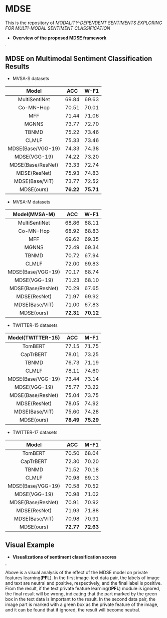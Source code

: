 # MDSE

This is the repository of *MODALITY-DEPENDENT SENTIMENTS EXPLORING FOR MULTI-MODAL SENTIMENT CLASSIFICATION*

* **Overview of the proposed MDSE framework**

<img src="./img/mdse.png" style="zoom:10%;" />

## MDSE on Multimodal Sentiment Classification Results

* MVSA-S datasets

|       Model       |    ACC    |   W-F1    |
| :---------------: | :-------: | :-------: |
|   MultiSentiNet   |   69.84   |   69.63   |
|     Co-MN-Hop     |   70.51   |   70.01   |
|        MFF        |   71.44   |   71.06   |
|       MGNNS       |   73.77   |   72.70   |
|       TBNMD       |   75.22   |   73.46   |
|       CLMLF       |   75.33   |   73.46   |
| MDSE(Base/VGG-19) |   74.33   |   74.38   |
|   MDSE(VGG-19)    |   74.22   |   73.20   |
| MDSE(Base/ResNet) |   73.33   |   72.74   |
|   MDSE(ResNet)    |   75.93   |   74.83   |
|  MDSE(Base/VIT)   |   73.77   |   72.52   |
|    MDSE(ours)     | **76.22** | **75.71** |

* MVSA-M datasets

|   Model(MVSA-M)   |    ACC    |   W-F1    |
| :---------------: | :-------: | :-------: |
|   MultiSentiNet   |   68.86   |   68.11   |
|     Co-MN-Hop     |   68.92   |   68.83   |
|        MFF        |   69.62   |   69.35   |
|       MGNNS       |   72.49   |   69.34   |
|       TBNMD       |   70.72   |   67.94   |
|       CLMLF       |   72.00   |   69.83   |
| MDSE(Base/VGG-19) |   70.17   |   68.74   |
|   MDSE(VGG-19)    |   71.23   |   68.10   |
| MDSE(Base/ResNet) |   70.29   |   67.65   |
|   MDSE(ResNet)    |   71.97   |   69.92   |
|  MDSE(Base/VIT)   |   71.00   |   67.83   |
|    MDSE(ours)     | **72.31** | **70.12** |



* TWITTER-15 datasets 

| Model(TWITTER-15) |    ACC    |   M-F1    |
| :---------------: | :-------: | :-------: |
|      TomBERT      |   77.15   |   71.75   |
|     CapTrBERT     |   78.01   |   73.25   |
|       TBNMD       |   76.73   |   71.19   |
|       CLMLF       |   78.11   |   74.60   |
| MDSE(Base/VGG-19) |   73.44   |   73.14   |
|   MDSE(VGG-19)    |   75.77   |   73.22   |
| MDSE(Base/ResNet) |   75.04   |   73.75   |
|   MDSE(ResNet)    |   78.05   |   74.92   |
|  MDSE(Base/VIT)   |   75.60   |   74.28   |
|    MDSE(ours)     | **78.49** | **75.29** |

* TWITTER-17 datasets

|       Model       |    ACC    |   M-F1    |
| :---------------: | :-------: | :-------: |
|      TomBERT      |   70.50   |   68.04   |
|     CapTrBERT     |   72.30   |   70.20   |
|       TBNMD       |   71.52   |   70.18   |
|       CLMLF       |   70.98   |   69.13   |
| MDSE(Base/VGG-19) |   70.58   |   70.52   |
|   MDSE(VGG-19)    |   70.98   |   71.02   |
| MDSE(Base/ResNet) |   70.91   |   70.92   |
|   MDSE(ResNet)    |   71.93   |   71.88   |
|  MDSE(Base/VIT)   |   70.98   |   70.91   |
|    MDSE(ours)     | **72.77** | **72.63** |

## Visual Example

*  **Visualizations of sentiment classification scores**

<img src="./img/visual_new.png" style="zoom:25%;" />

Above is a visual analysis of the effect of the MDSE model on private features learning(**PFL**). In the first image-text data pair, the labels of image and text are neutral and positive, respectively, and the final label is positive. From the result, if the text private feature learning(**tPFL**) module is ignored, the final result will be wrong, indicating that the part marked by the green box in the text data is important to the result. In the second data pair, the image part is marked with a green box as the private feature of the image, and it can be found that if ignored, the result will become neutral.

